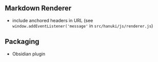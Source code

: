 
## Markdown Renderer
- include anchored headers in URL (see `window.addEventListener('message'` in `src/hanuki/js/renderer.js`)

## Packaging
- Obsidian plugin